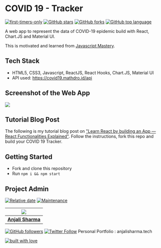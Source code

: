 # COVID 19 - Tracker

[![first-timers-only](https://img.shields.io/badge/first--timers--only-friendly-tomato.svg?style=flat&logo=git)](https://github.com/AnjaliSharma1234/COVID19-Tracker/issues) [![GitHub stars](https://img.shields.io/github/stars/AnjaliSharma1234/COVID19-Tracker.svg?logo=github)](https://github.com/AnjaliSharma1234/COVID19-Tracker/stargazers) [![GitHub forks](https://img.shields.io/github/forks/AnjaliSharma1234/COVID19-Tracker.svg?logo=github&color=teal)](https://github.com/AnjaliSharma1234/COVID19-Tracker/network) [![GitHub top language](https://img.shields.io/github/languages/top/AnjaliSharma1234/COVID19-Tracker?color=yellow&logo=javascript)](https://github.com/AnjaliSharma1234/COVID19-Tracker)

A web app to represent the data of COVID-19 epidemic build with React, Chart.JS and Material UI.

This is motivated and learned from [Javascript Mastery](https://www.youtube.com/watch?v=khJlrj3Y6Ls).

## Tech Stack

- HTML5, CSS3, Javascript, ReactJS, React Hooks, Chart.JS, Material UI
- API used: https://covid19.mathdro.id/api

## Screenshot of the Web App

![](assests/webappSS.png)


## Tutorial Blog Post

The following is my tutorial blog post on ["Learn React by building an App — React Functionalities Explained"](https://medium.com/mobile-web-dev/learn-react-by-building-a-to-do-app-react-functionalities-explained-74f466e9396). Follow the instructions, fork this repo and build your COVID 19 Tracker.

## Getting Started

- Fork and clone this repository
- Run `npm i && npm start`

## Project Admin

[![Relative date](https://img.shields.io/date/1577392258?color=important&label=started&logo=github)](https://github.com/AnjaliSharma1234/) [![Maintenance](https://img.shields.io/maintenance/yes/2020?color=green&logo=github)](https://github.com/AnjaliSharma1234/)

| ![](assests/anjali-sharma.png) |
| :----------------------------------------------------------: |
| **[Anjali Sharma](https://www.linkedin.com/in/anjalisharmaaa/)**  |

[![GitHub followers](https://img.shields.io/github/followers/AnjaliSharma1234.svg?label=Follow%20@AnjaliSharma1234&style=social)](https://github.com/AnjaliSharma1234/) [![Twitter Follow](https://img.shields.io/twitter/follow/AnjaliiSharmaaa?style=social)](https://twitter.com/AnjaliiSharmaaa) 
Personal Portfolio : anjalisharma.tech

[![built with love](https://forthebadge.com/images/badges/built-with-love.svg)](https://github.com/AnjaliSharma1234/)
